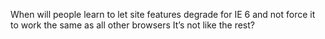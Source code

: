 <!--
id: 371190404
link: http://kevinisom.info/post/371190404/when-will-people-learn-to-let-site-features
slug: when-will-people-learn-to-let-site-features
date: Fri Feb 05 2010 11:46:55 GMT+1300 (NZDT)
raw: {"blog_name":"kevinisom","id":371190404,"post_url":"http://kevinisom.info/post/371190404/when-will-people-learn-to-let-site-features","slug":"when-will-people-learn-to-let-site-features","type":"text","date":"2010-02-04 22:46:55 GMT","timestamp":1265323615,"state":"published","format":"html","reblog_key":"izgmAQgX","tags":[],"short_url":"http://tmblr.co/Zw68YyM7_g4","highlighted":[],"feed_item":"http://twitter.com/kev_nz/statuses/8649997529","from_feed_id":"650289","note_count":0,"title":null,"body":"<p>When will people learn to let site features degrade for IE 6 and not force it to work the same as all other browsers It&#8217;s not like the rest?</p>"}
publish: 2010-02-05
tags: 
title: null
-->


When will people learn to let site features degrade for IE 6 and not
force it to work the same as all other browsers It’s not like the rest?


